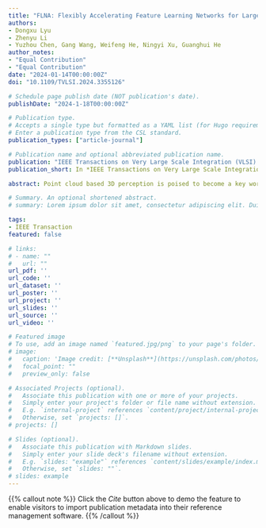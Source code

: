 ```yaml
---
title: "FLNA: Flexibly Accelerating Feature Learning Networks for Large-Scale Point Clouds with Efficient Dataflow Decoupling"
authors:
- Dongxu Lyu
- Zhenyu Li
- Yuzhou Chen, Gang Wang, Weifeng He, Ningyi Xu, Guanghui He
author_notes:
- "Equal Contribution"
- "Equal Contribution"
date: "2024-01-14T00:00:00Z"
doi: "10.1109/TVLSI.2024.3355126"

# Schedule page publish date (NOT publication's date).
publishDate: "2024-1-18T00:00:00Z"

# Publication type.
# Accepts a single type but formatted as a YAML list (for Hugo requirements).
# Enter a publication type from the CSL standard.
publication_types: ["article-journal"]

# Publication name and optional abbreviated publication name.
publication: "IEEE Transactions on Very Large Scale Integration (VLSI) Systems"
publication_short: In *IEEE Transactions on Very Large Scale Integration Systems (TVLSI)*, 2024

abstract: Point cloud based 3D perception is poised to become a key workload on various applications. It always leverages a feature learning network (FLN) before backbones to obtain uniform representation from the scattered points. Grid-based FLN (GFLN) that partitions point clouds into uniform grids becomes the main category in recent state-of-the-art works. However, it heavily suffers from significant memory and com-putation inefficiency associated with high point sparsity and critical data dependency. To address these troubles, we pro-pose FLNA, a grid-based feature learning network accelerator with algorithm-architecture co-optimization for large-scale point clouds. At algorithm level, the dataflow-decoupling strategy is adopted to alleviate the processing bottlenecks from pipeline dependency, which also reduces 78.3% computation cost by exploiting the redundancy from inherent sparsity and special operators. Based on the algorithm co-optimization, an effective architecture is designed with efficient GFLN mapping and block-wise processing strategies. It manages to improve on-chip memory efficiency tremendously through diverse techniques, including linked-list-based block look-up-table and transposed feature organization. Extensively evaluated on representative benchmarks, FLNA achieves 69.9-264.4× speedup with more than 99% energy savings compared to multiple GPUs and CPU. It also demonstrates substantial performance boost over the state-of-the-art point cloud accelerators while providing superior support of large-scale point clouds.

# Summary. An optional shortened abstract.
# summary: Lorem ipsum dolor sit amet, consectetur adipiscing elit. Duis posuere tellus ac convallis placerat. Proin tincidunt magna sed ex sollicitudin condimentum.

tags:
- IEEE Transaction
featured: false

# links:
# - name: ""
#   url: ""
url_pdf: ''
url_code: ''
url_dataset: ''
url_poster: ''
url_project: ''
url_slides: ''
url_source: ''
url_video: ''

# Featured image
# To use, add an image named `featured.jpg/png` to your page's folder. 
# image:
#   caption: 'Image credit: [**Unsplash**](https://unsplash.com/photos/jdD8gXaTZsc)'
#   focal_point: ""
#   preview_only: false

# Associated Projects (optional).
#   Associate this publication with one or more of your projects.
#   Simply enter your project's folder or file name without extension.
#   E.g. `internal-project` references `content/project/internal-project/index.md`.
#   Otherwise, set `projects: []`.
# projects: []

# Slides (optional).
#   Associate this publication with Markdown slides.
#   Simply enter your slide deck's filename without extension.
#   E.g. `slides: "example"` references `content/slides/example/index.md`.
#   Otherwise, set `slides: ""`.
# slides: example
---
```


{{% callout note %}}
Click the *Cite* button above to demo the feature to enable visitors to import publication metadata into their reference management software.
{{% /callout %}}

<!-- {{% callout note %}}
Create your slides in Markdown - click the *Slides* button to check out the example.
{{% /callout %}}

Add the publication's **full text** or **supplementary notes** here. You can use rich formatting such as including [code, math, and images](https://docs.hugoblox.com/content/writing-markdown-latex/). -->
